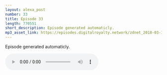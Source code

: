 ```yaml
---
layout: alexa_post
number: 33
title: Episode 33
length: 770551
short_description: Episode generated automaticly.
mp3_asset_link: https://episodes.digitalroyalty.network/zdnet_2018-03-16_01-00-03.mp3
---
```


Episode generated automaticly.

<audio controls>
    <source src="{{ page.mp3_asset_link }}" type="audio/mpeg">
</audio>